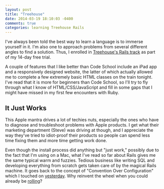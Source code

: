 ```yaml
---
layout: post
title: "Treehouse"
date: 2014-03-19 18:10:03 -0400
comments: true
categories: learning Treehouse Rails
---
```

I've always been told the best way to learn a language is to immerse yourself in it. I'm also one to approach problems from several different angles to find a solution. Thus, I enrolled in [Treehouse's Rails track](http://teamtreehouse.com/tracks/rails-development) as part of my 14-day free trial.

A couple of features that I like better than Code School include an iPad app and a responsively designed website, the latter of which actually allowed me to complete a few extremely basic HTML classes on the train tonight. I've read that it is more for beginners than Code School, so I'll try to fly through what I know of HTML/CSS/JavaScript and fill in some gaps that I might have missed in my first few encounters with Ruby.

## It Just Works

This Apple mantra drives a lot of techies nuts, especially the ones who have to diagnose and troubleshoot problems with Apple products. I get what their marketing department (Steve) was driving at though, and I appreciate the way they've tried to idiot-proof their products so people can spend less time fixing them and more time getting work done.

Even though the install process did anything but "just work," possibly due to the fact that I'm using on a Mac, what I've read so far about Rails gives me the same typical warm and fuzzies. Tedious business like writing SQL and developing everything from scratch gets taken care of by the magical Rails machine. It goes back to the concept of "Convention Over Configuration" which I touched on [yesterday](http://bhamburg.github.io/blog/2014/03/18/get-rolling/). Why reinvent the wheel when you could already be [rolling](http://bhamburg.github.io/blog/2014/03/18/get-rolling/)?